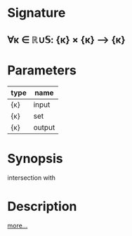 # Signature
## ∀κ ∈ ℝ∪𝕊: {κ} × {κ} ⟶ {κ}

# Parameters

| type | name |
|------|------|
|{κ}|input|
|{κ}|set|
|{κ}|output|

# Synopsis
intersection with

# Description

[more...](https://en.wikipedia.org/wiki/Intersection_(set_theory))